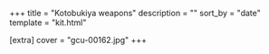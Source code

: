 +++
title = "Kotobukiya weapons"
description = ""
sort_by = "date"
template = "kit.html"

[extra]
cover = "gcu-00162.jpg"
+++